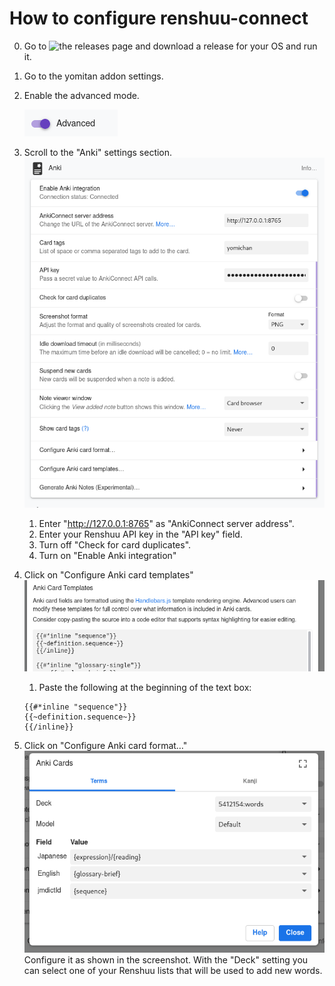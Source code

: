# How to configure renshuu-connect

0. Go to ![the releases page](https://github.com/ikuto0815/renshuu-connect/releases) and download a release for your OS and run it.
1. Go to the yomitan addon settings.
2. Enable the advanced mode.

    ![advanced setting](01_advanced.png "Advanced setting")

3. Scroll to the "Anki" settings section.
    ![anki settings](02_anki_settings.png "Anki settings")
   1. Enter "http://127.0.0.1:8765" as "AnkiConnect server address".
   2. Enter your Renshuu API key in the "API key" field.
   3. Turn off "Check for card duplicates".
   4. Turn on "Enable Anki integration"

4. Click on "Configure Anki card templates"
    ![card templates](03_card_templates.png "card templates")
   1. Paste the following at the beginning of the text box:

    ```
    {{#*inline "sequence"}}
    {{~definition.sequence~}}
    {{/inline}}
    ```
5. Click on "Configure Anki card format…" 
    ![card format](04_cards.png "card format")
    Configure it as shown in the screenshot.
    With the "Deck" setting you can select one of your Renshuu lists that will be used to add new words.
